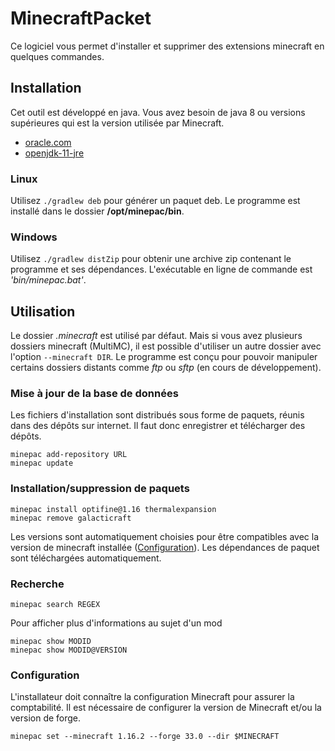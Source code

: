 # MinecraftPacket

Ce logiciel vous permet d'installer et supprimer des extensions minecraft en quelques commandes.

## Installation
Cet outil est développé en java.
Vous avez besoin de java 8 ou versions supérieures qui est la version utilisée par Minecraft.

* [oracle.com](https://www.oracle.com/java/technologies/javase-downloads.html#JDK11)
* [openjdk-11-jre](apt://openjdk-11-jre)

### Linux
Utilisez `./gradlew deb` pour générer un paquet deb.
Le programme est installé dans le dossier **/opt/minepac/bin**.

### Windows
Utilisez `./gradlew distZip` pour obtenir une archive zip contenant le programme et ses dépendances.
L'exécutable en ligne de commande est _'bin/minepac.bat'_.


## Utilisation
Le dossier _.minecraft_ est utilisé par défaut.
Mais si vous avez plusieurs dossiers minecraft (MultiMC), il est possible d'utiliser un autre dossier avec l'option `--minecraft DIR`.
Le programme est conçu pour pouvoir manipuler certains dossiers distants comme _ftp_ ou _sftp_ (en cours de développement).

### Mise à jour de la base de données
Les fichiers d'installation sont distribués sous forme de paquets, réunis dans des dépôts sur internet.
Il faut donc enregistrer et télécharger des dépôts.

```shell
minepac add-repository URL
minepac update
```

### Installation/suppression de paquets
```
minepac install optifine@1.16 thermalexpansion
minepac remove galacticraft
```
Les versions sont automatiquement choisies pour être compatibles avec la version de minecraft installée ([Configuration](#Configuration)).
Les dépendances de paquet sont téléchargées automatiquement.

### Recherche
```shell
minepac search REGEX
```

Pour afficher plus d'informations au sujet d'un mod
```shell
minepac show MODID
minepac show MODID@VERSION
```

### Configuration
L'installateur doit connaître la configuration Minecraft pour assurer la comptabilité.
Il est nécessaire de configurer la version de Minecraft et/ou la version de forge.

```shell
minepac set --minecraft 1.16.2 --forge 33.0 --dir $MINECRAFT
```